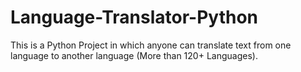 # Language-Translator-Python
This is a Python Project in which anyone can translate text from one language to another language (More than 120+ Languages).
